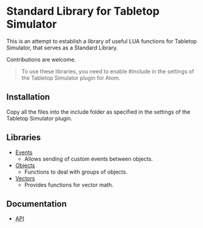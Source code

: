 # Standard Library for Tabletop Simulator
This is an attempt to establish a library of useful LUA functions for Tabletop Simulator, that serves as a Standard Library.

Contributions are welcome.

> To use these libraries, you need to enable #include in the settings of the Tabletop Simulator plugin for Atom.

## Installation
Copy all the files into the include folder as specified in the settings of the Tabletop Simulator plugin.

## Libraries

* [Events](doc/events.md)
    * Allows sending of custom events between objects.
* [Objects](doc/objects.md)
    * Functions to deal with groups of objects.
* [Vectors](https://rawgit.com/Banbury/tts_stdlib/master/api/modules/Vectors.html)
    * Provides functions for vector math.

## Documentation

* [API](https://rawgit.com/Banbury/tts_stdlib/master/api/index.html)
